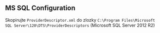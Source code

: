 ## MS SQL Configuration

Skopirujte `ProviderDescriptor.xml` do zlozky `C:\Program Files\Microsoft SQL Server\120\DTS\ProviderDescriptors` (Microsoft SQL Server 2012 R2)
